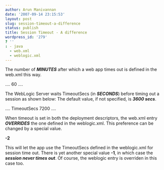 ```yaml
---
author: Arun Manivannan
date: '2007-09-14 23:15:53'
layout: post
slug: session-timeout-a-difference
status: publish
title: Session Timeout - A difference
wordpress_id: '279'
? ''
: - java
  - web.xml
  - weblogic.xml
---
```


The number of _**MINUTES**_ after which a web app times out is defined in the
web.xml this way.

<web-app> .... <session-config> <session-timeout>60</session-timeout>
</session-config> .... </web-app>

The WebLogic Server waits TimeoutSecs (in _**SECONDS**_) before timing out a
session as shown below: The default value, if not specified, is _**3600
secs**_.

<weblogic-web-app> .... <session-descriptor> <session-param> <param-
name>TimeoutSecs</param-name> <param-value>7200</param-value> </session-param>
</session-descriptor> .... </weblogic-web-app>

When timeout is set in both the deployment descriptors, the web.xml entry
**_OVERRIDES_** the one defined in the weblogic.xml. This preference can be
changed by a special value.

<session-config> <session-timeout>**-2**</session-timeout> </session-config>

This will let the app use the TimeoutSecs defined in the weblogic.xml for
session time out. There is yet another special value **-1**, in which case the
_**session never times out**_. Of course, the weblogic entry is overriden in
this case too.


